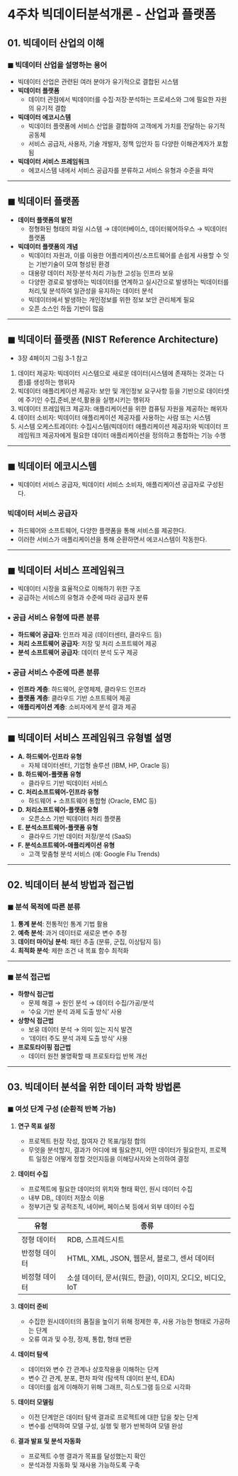 # 4주차 빅데이터분석개론 - 산업과 플랫폼

## 01. 빅데이터 산업의 이해

### ◼ 빅데이터 산업을 설명하는 용어

- 빅데이터 산업은 관련된 여러 분야가 유기적으로 결합된 시스템
- **빅데이터 플랫폼**
    - 데이터 관점에서 빅데이터를 수집·저장·분석하는 프로세스와 그에 필요한 자원의 유기적 결합
- **빅데이터 에코시스템**
    - 빅데이터 플랫폼에 서비스 산업을 결합하여 고객에게 가치를 전달하는 유기적 공동체
    - 서비스 공급자, 사용자, 기술 개발자, 정책 입안자 등 다양한 이해관계자가 포함됨
- **빅데이터 서비스 프레임워크**
    - 에코시스템 내에서 서비스 공급자를 분류하고 서비스 유형과 수준을 파악

---

## ◼ 빅데이터 플랫폼

- **데이터 플랫폼의 발전**
    - 정형화된 형태의 파일 시스템 → 데이터베이스, 데이터웨어하우스 → 빅데이터 플랫폼
- **빅데이터 플랫폼의 개념**
    - 빅데이터 자원과, 이를 이용한 어플리케이션/소프트웨어를 손쉽게 사용할 수 잇는 기반기술이 모여 형성된 환경
    - 대용량 데이터 저장·분석·처리 가능한 고성능 인프라 보유
    - 다양한 경로로 발생하는 빅데이터를 연계하고 실시간으로 발생하는 빅데이터를 처리,및 분석하여 일관성을 유지하는 데이터 분석
    - 빅데이터에서 발생하는 개인정보를 위한 정보 보안 관리체계 필요
    - 오픈 소스인 하둡 기반이 많음

---

## ◼ 빅데이터 플랫폼 (NIST Reference Architecture)

- 3장 4페이지 그림 3-1 참고
1. 데이터 제공자: 빅데이터 시스템으로 새로운 데이터(시스템에 존재하는 것과는 다름)를 생성하는 행위자
2. 빅데이터 애플리케이션 제공자: 보안 및 개인정보 요구사항 등을 기반으로 데이터셋에 주기인 수집,준비,분석,활용을 실행시키는 행위자
3. 빅데이터 프레임워크 제공자: 애플리케이션을 위한 컴퓨팅 자원을 제공하는 해위자
4. 데이터 소비자: 빅데이터 애플리케이션 제공자를 사용하는 사람 또는 시스템
5. 시스템 오케스트레이터: 수집시스템(빅데이터 애플리케이션 제공자)와 빅데이터 프레임워크 제공자에게 필요한 데이터 애플리케이션을 정의하고 통합하는 기능 수행

---

## ◼ 빅데이터 에코시스템

- 빅데이터 서비스 공급자, 빅데이터 서비스 소비자, 애플리케이션 공급자로 구성된다.

### 빅데이터 서비스 공급자

- 하드웨어와 소프트웨어, 다양한 플랫폼을 통해 서비스를 제공한다.
- 이러한 서비스가 애플리케이션을 통해 순환하면서 에코시스템이 작동한다.

---

## ◼ 빅데이터 서비스 프레임워크

- 빅데이터 시장을 효율적으로 이해하기 위한 구조
- 공급하는 서비스의 유형과 수준에 따라 공급자 분류

### ▪ 공급 서비스 유형에 따른 분류

- **하드웨어 공급자**: 인프라 제공 (데이터센터, 클라우드 등)
- **처리 소프트웨어 공급자**: 저장 및 처리 소프트웨어 제공
- **분석 소프트웨어 공급자**: 데이터 분석 도구 제공

### ▪ 공급 서비스 수준에 따른 분류

- **인프라 계층**: 하드웨어, 운영체제, 클라우드 인프라
- **플랫폼 계층**: 클라우드 기반 소프트웨어 제공
- **애플리케이션 계층**: 소비자에게 분석 결과 제공

---

## ◼ 빅데이터 서비스 프레임워크 유형별 설명

- **A. 하드웨어-인프라 유형**
    - 자체 데이터센터, 기업형 솔루션 (IBM, HP, Oracle 등)
- **B. 하드웨어-플랫폼 유형**
    - 클라우드 기반 빅데이터 서비스
- **C. 처리소프트웨어-인프라 유형**
    - 하드웨어 + 소프트웨어 통합형 (Oracle, EMC 등)
- **D. 처리소프트웨어-플랫폼 유형**
    - 오픈소스 기반 빅데이터 처리 플랫폼
- **E. 분석소프트웨어-플랫폼 유형**
    - 클라우드 기반 데이터 저장/분석 (SaaS)
- **F. 분석소프트웨어-애플리케이션 유형**
    - 고객 맞춤형 분석 서비스 (예: Google Flu Trends)

---

## 02. 빅데이터 분석 방법과 접근법

### ◼ 분석 목적에 따른 분류

1. **통계 분석**: 전통적인 통계 기법 활용
2. **예측 분석**: 과거 데이터로 새로운 변수 추정
3. **데이터 마이닝 분석**: 패턴 추출 (분류, 군집, 이상탐지 등)
4. **최적화 분석**: 제한 조건 내 목표 함수 최적화

---

### ◼ 분석 접근법

- **하향식 접근법**
    - 문제 해결 → 원인 분석 → 데이터 수집/가공/분석
    - ‘수요 기반 분석 과제 도출 방식’ 사용
- **상향식 접근법**
    - 보유 데이터 분석 → 의미 있는 지식 발견
    - ‘데이터 주도 분석 과제 도출 방식’ 사용
- **프로토타이핑 접근법**
    - 데이터 원천 불명확할 때 프로토타입 반복 개선

---

## 03. 빅데이터 분석을 위한 데이터 과학 방법론

### ◼ 여섯 단계 구성 (순환적 반복 가능)

1. **연구 목표 설정**
    - 프로젝트 헌장 작성, 참여자 간 목표/일정 합의
    - 무엇을 분석할지, 결과가 어디에 왜 필요한지, 어떤 데이터가 필요한지, 프로젝트 일정은 어떻게 정할 것인지등을 이해당사자와 논의하여 결정
2. **데이터 수집**
    - 프로젝트에 필요한 데이터의 위치와 형태 확인, 원시 데이터 수집
    - 내부 DB,, 데이터 저장소 이용
    - 정부기관 및 공적조직, 네이버, 페이스북 등에서 외부 데이터 수집
    
    | 유형 | 종류 |
    | --- | --- |
    | 정형 데이터 | RDB, 스프레드시트 |
    | 반정형 데이터 | HTML, XML, JSON, 웹문서, 블로그, 센서 데이터 |
    | 비정형 데이터 | 소셜 데이터, 문서(워드, 한글), 이미지, 오디오, 비디오, IoT |
3. **데이터 준비**
    - 수집한 원시데이터의 품질을 높이기 위해 정제한 후, 사용 가능한 형태로 가공하는 단계
    - 오류 여과 및 수정, 정제, 통합, 형태 변환
4. **데이터 탐색**
    - 데이터와 변수 간 관계나 상호작용을 이해하는 단계
    - 변수 간 관계, 분포, 편차 파악 (탐색적 데이터 분석, EDA)
    - 데이터를 쉽게 이해하기 위해 그래프, 히스토그램 등으로 시각화
5. **데이터 모델링**
    - 이전 단계얻은 데이터 탐색 결과로 프로젝트에 대한 답을 찾는 단계
    - 변수를 선택하여 모델 구성, 실행 및 평가 반복하여 모델 완성
6. **결과 발표 및 분석 자동화**
    - 프로젝트 수행 결과가 목표를 달성했는지 확인
    - 분석과정 자동화 및 재사용 가능하도록 구축